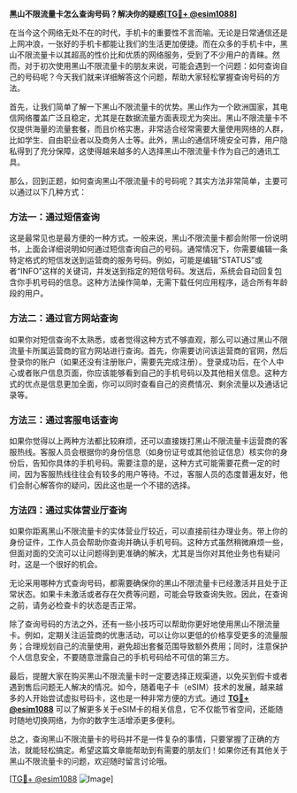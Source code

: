**黑山不限流量卡怎么查询号码？解决你的疑惑[[TG💪+ @esim1088](https://t.me/s/esim1088)]**

在当今这个网络无处不在的时代，手机卡的重要性不言而喻。无论是日常通信还是上网冲浪，一张好的手机卡都能让我们的生活更加便捷。而在众多的手机卡中，黑山不限流量卡以其超高的性价比和优质的网络服务，受到了不少用户的青睐。然而，对于初次使用黑山不限流量卡的朋友来说，可能会遇到一个问题：如何查询自己的号码呢？今天我们就来详细解答这个问题，帮助大家轻松掌握查询号码的方法。

首先，让我们简单了解一下黑山不限流量卡的优势。黑山作为一个欧洲国家，其电信网络覆盖广泛且稳定，尤其是在数据流量方面表现尤为突出。黑山不限流量卡不仅提供海量的流量套餐，而且价格实惠，非常适合经常需要大量使用网络的人群，比如学生、自由职业者以及商务人士等。此外，黑山的通信环境安全可靠，用户隐私得到了充分保障，这使得越来越多的人选择黑山不限流量卡作为自己的通讯工具。

那么，回到正题，如何查询黑山不限流量卡的号码呢？其实方法非常简单，主要可以通过以下几种方式：

### 方法一：通过短信查询

这是最常见也是最方便的一种方式。一般来说，黑山不限流量卡都会附带一份说明书，上面会详细说明如何通过短信查询自己的号码。通常情况下，你需要编辑一条特定格式的短信发送到运营商的服务号码。例如，可能是编辑“STATUS”或者“INFO”这样的关键词，并发送到指定的短信号码。发送后，系统会自动回复包含你手机号码的信息。这种方法操作简单，无需下载任何应用程序，适合所有年龄段的用户。

### 方法二：通过官方网站查询

如果你对短信查询不太熟悉，或者觉得这种方式不够直观，那么可以通过黑山不限流量卡所属运营商的官方网站进行查询。首先，你需要访问该运营商的官网，然后登录你的账户（如果还没有注册账户，需要先完成注册）。登录成功后，在个人中心或者账户信息页面，你应该能够看到自己的手机号码以及其他相关信息。这种方式的优点是信息更加全面，你可以同时查看自己的资费情况、剩余流量以及通话记录等。

### 方法三：通过客服电话查询

如果你觉得以上两种方法都比较麻烦，还可以直接拨打黑山不限流量卡运营商的客服热线。客服人员会根据你的身份信息（如身份证号或其他验证信息）核实你的身份后，告知你具体的手机号码。需要注意的是，这种方式可能需要花费一定的时间，因为客服热线往往会有较多的用户等待。不过，客服人员的态度普遍友好，他们会耐心解答你的疑问，因此这也是一个不错的选择。

### 方法四：通过实体营业厅查询

如果你距离黑山不限流量卡的实体营业厅较近，可以直接前往办理业务。带上你的身份证件，工作人员会帮助你查询并确认手机号码。这种方式虽然稍微麻烦一些，但面对面的交流可以让问题得到更准确的解决，尤其是当你对其他业务也有疑问时，这是一个很好的机会。

无论采用哪种方式查询号码，都需要确保你的黑山不限流量卡已经激活并且处于正常状态。如果卡未激活或者存在欠费等问题，可能会导致查询失败。因此，在查询之前，请务必检查卡的状态是否正常。

除了查询号码的方法之外，还有一些小技巧可以帮助你更好地使用黑山不限流量卡。例如，定期关注运营商的优惠活动，可以让你以更低的价格享受更多的流量服务；合理规划自己的流量使用，避免超出套餐范围导致额外费用；同时，注意保护个人信息安全，不要随意泄露自己的手机号码给不可信的第三方。

最后，提醒大家在购买黑山不限流量卡时一定要选择正规渠道，以免买到假卡或者遇到售后问题无人解决的情况。如今，随着电子卡（eSIM）技术的发展，越来越多的人开始尝试虚拟号码卡，这也是一种非常方便的方式。通过 **[TG💪+ @esim1088](https://t.me/s/esim1088)** 可以了解更多关于eSIM卡的相关信息，它不仅能节省空间，还能随时随地切换网络，为你的数字生活增添更多便利。

总之，查询黑山不限流量卡的号码并不是一件复杂的事情，只要掌握了正确的方法，就能轻松搞定。希望这篇文章能帮助到有需要的朋友们！如果你还有其他关于黑山不限流量卡的问题，欢迎随时留言讨论哦。

[[TG💪+ @esim1088](https://t.me/s/esim1088) ![Image](https://i.postimg.cc/4NQfJmqS/Snipaste-2025-05-13-00-14-12.png)]